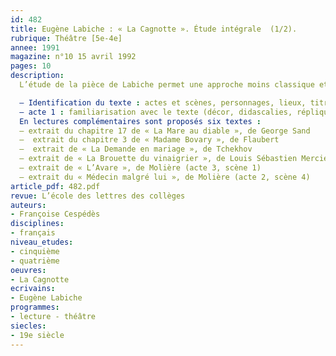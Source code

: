 ```yaml
---
id: 482
title: Eugène Labiche : « La Cagnotte ». Étude intégrale  (1/2).
rubrique: Théâtre [5e-4e]
annee: 1991
magazine: n°10 15 avril 1992
pages: 10
description: 
  L’étude de la pièce de Labiche permet une approche moins classique et conventionnelle du théâtre…

  – Identification du texte : actes et scènes, personnages, lieux, titre
  – acte 1 : familiarisation avec le texte (décor, didascalies, répliques), les personnages, le comique (comique de situation, comique de mots, procédé du leitmotiv), les petites annonces matrimoniales…
  En lectures complémentaires sont proposés six textes :
  – extrait du chapitre 17 de « La Mare au diable », de George Sand
  –  extrait du chapitre 3 de « Madame Bovary », de Flaubert
  –  extrait de « La Demande en mariage », de Tchekhov
  – extrait de « La Brouette du vinaigrier », de Louis Sébastien Mercier (acte 3, scène 4)
  – extrait de « L’Avare », de Molière (acte 3, scène 1)
  – extrait du « Médecin malgré lui », de Molière (acte 2, scène 4)
article_pdf: 482.pdf
revue: L’école des lettres des collèges
auteurs:
- Françoise Cespédès
disciplines:
- français
niveau_etudes:
- cinquième
- quatrième
oeuvres:
- La Cagnotte
ecrivains:
- Eugène Labiche
programmes:
- lecture - théâtre
siecles:
- 19e siècle
---
```


